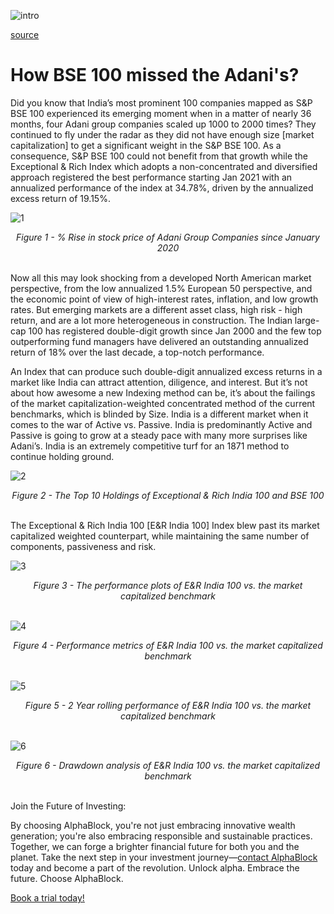 ![intro](/adanis/intro.jpg)

[source](https://unsplash.com/photos/1v1s1_HFerY?utm_source=unsplash&utm_medium=referral&utm_content=creditShareLink)

# How BSE 100 missed the Adani's?

Did you know that India’s most prominent 100 companies mapped as S&P BSE 100 experienced its emerging moment when in a matter of nearly 36 months, four Adani group companies scaled up 1000 to 2000 times? They continued to fly under the radar as they did not have enough size [market capitalization] to get a significant weight in the S&P BSE 100. As a consequence, S&P BSE 100 could not benefit from that growth while the Exceptional & Rich Index which adopts a non-concentrated and diversified approach registered the best performance starting Jan 2021 with an annualized performance of the index at 34.78%, driven by the annualized excess return of 19.15%.

![1](/adanis/1.png)
<div align="center"><em>Figure 1 - % Rise in stock price of Adani Group Companies since January 2020
</em><br><br></div>

Now all this may look shocking from a developed North American market perspective, from the low annualized 1.5% European 50 perspective, and the economic point of view of high-interest rates, inflation, and low growth rates. But emerging markets are a different asset class, high risk - high return, and are a lot more heterogeneous in construction. The Indian large-cap 100 has registered double-digit growth since Jan 2000 and the few top outperforming fund managers have delivered an outstanding annualized return of 18% over the last decade, a top-notch performance.

An Index that can produce such double-digit annualized excess returns in a market like India can attract attention, diligence, and interest. But it’s not about how awesome a new Indexing method can be, it’s about the failings of the market capitalization-weighted concentrated method of the current benchmarks, which is blinded by Size. India is a different market when it comes to the war of Active vs. Passive. India is predominantly Active and Passive is going to grow at a steady pace with many more surprises like Adani’s. India is an extremely competitive turf for an 1871 method to continue holding ground.


![2](/adanis/2.png)
<div align="center"><em>Figure 2 - The Top 10 Holdings of Exceptional & Rich India 100 and BSE 100</em><br><br></div>

The Exceptional & Rich India 100 [E&R India 100] Index blew past its market capitalized weighted counterpart, while maintaining the same number of components, passiveness and risk.

![3](/adanis/3.png)
<div align="center"><em>Figure 3 - The performance plots of E&R India 100 vs. the market capitalized benchmark </em><br><br></div>

![4](/adanis/4.png)
<div align="center"><em>Figure 4 - Performance metrics of E&R India 100 vs. the market capitalized benchmark</em><br><br></div>

![5](/adanis/5.png)
<div align="center"><em>Figure 5 - 2 Year rolling performance of E&R India 100 vs. the market capitalized benchmark</em><br><br></div>

![6](/adanis/6.png)
<div align="center"><em>Figure 6 - Drawdown analysis of E&R India 100 vs. the market capitalized benchmark</em><br><br></div>


Join the Future of Investing:

By choosing AlphaBlock, you're not just embracing innovative wealth generation; you're also embracing responsible and sustainable practices. Together, we can forge a brighter financial future for both you and the planet. Take the next step in your investment journey—[contact AlphaBlock](https://calendly.com/mukulpal/alphablock?month=2024-04) today and become a part of the revolution. Unlock alpha. Embrace the future. Choose AlphaBlock.


[Book a trial today!](https://calendly.com/mukulpal/alphablock)

